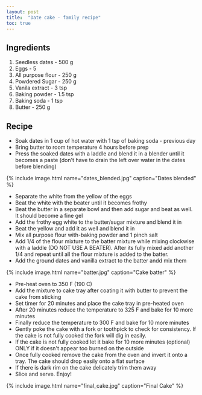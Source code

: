 ```yaml
---
layout: post
title:  "Date cake - family recipe"
toc: true
---
```


## Ingredients
1. Seedless dates - 500 g
2. Eggs - 5
3. All purpose flour - 250 g
4. Powdered Sugar - 250 g
5. Vanila extract - 3 tsp
6. Baking powder - 1.5 tsp
7. Baking soda - 1 tsp
8. Butter - 250 g

## Recipe
* Soak dates in 1 cup of hot water with 1 tsp of baking soda - previous day
* Bring butter to room temperature 4 hours before prep
* Press the soaked dates with a laddle and blend it in a blender until it becomes a paste (don't have to drain the left over water in the dates before blending)

{% include image.html name="dates_blended.jpg" caption="Dates blended" %}

* Separate the white from the yellow of the eggs
* Beat the white with the beater until it becomes frothy
* Beat the butter in a separate bowl and then add sugar and beat as well. It should become a fine gel
* Add the frothy egg white to the butter/sugar mixture and blend it in
* Beat the yellow and add it as well and blend it in
* Mix all purpose flour with-baking powder and 1 pinch salt
* Add 1/4 of the flour mixture to the batter mixture while mixing clockwise with a laddle (DO NOT USE A BEATER). After its fully mixed add another 1/4 and repeat until all the flour mixture is added to the batter.
* Add the ground dates and vanilla extract to the batter andd mix them

{% include image.html name="batter.jpg" caption="Cake batter" %}

* Pre-heat oven to 350 F (190 C)
* Add the mixture to cake tray after coating it with butter to prevent the cake from sticking
* Set timer for 20 minutes and place the cake tray in pre-heated oven
* After 20 minutes reduce the temperature to 325 F and bake for 10 more minutes
* Finally reduce the temperature to 300 F and bake for 10 more minutes
* Gently poke the cake with a fork or toothpick to check for consistency. If the cake is not fully cooked the fork will dig in easily.
* If the cake is not fully cooked let it bake for 10 more minutes (optional) ONLY if it doesn't appear too burned on the outside
* Once fully cooked remove the cake from the oven and invert it onto a tray. The cake should drop easily onto a flat surface
* If there is dark rim on the cake delicately trim them away
* Slice and serve. Enjoy!

{% include image.html name="final_cake.jpg" caption="Final Cake" %}
